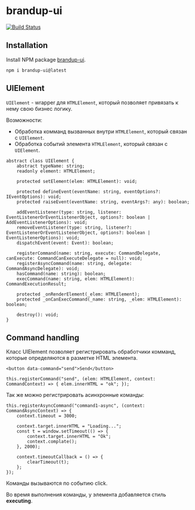 # brandup-ui

[![Build Status](https://dev.azure.com/brandup/BrandUp%20Core/_apis/build/status%2FBrandUp%2Fbrandup-ui?branchName=master)](https://dev.azure.com/brandup/BrandUp%20Core/_build/latest?definitionId=69&branchName=master)

## Installation

Install NPM package [brandup-ui](https://www.npmjs.com/package/brandup-ui).

```
npm i brandup-ui@latest
```

## UIElement

`UIElement` - wrapper для `HTMLElement`, который позволяет привязать к нему свою бизнес логику.

Возможности:
- Обработка комманд вызванных внутри `HTMLElement`, который связан с `UIElement`.
- Обработка событий элемента `HTMLElement`, который связан с `UIElement`.

```
abstract class UIElement {
    abstract typeName: string;
    readonly element: HTMLElement;

    protected setElement(elem: HTMLElement): void;

    protected defineEvent(eventName: string, eventOptions?: IEventOptions): void;
    protected raiseEvent(eventName: string, eventArgs?: any): boolean;

    addEventListener(type: string, listener: EventListenerOrEventListenerObject, options?: boolean | AddEventListenerOptions): void;
    removeEventListener(type: string, listener?: EventListenerOrEventListenerObject, options?: boolean | EventListenerOptions): void;
    dispatchEvent(event: Event): boolean;

    registerCommand(name: string, execute: CommandDelegate, canExecute: CommandCanExecuteDelegate = null): void;
    registerAsyncCommand(name: string, delegate: CommandAsyncDelegate): void;
    hasCommand(name: string): boolean;
    execCommand(name: string, elem: HTMLElement): CommandExecutionResult;
    
    protected _onRenderElement(_elem: HTMLElement);
    protected _onCanExecCommand(_name: string, _elem: HTMLElement): boolean;

    destroy(): void;
}
```

## Command handling

Класс UIElement позволяет регистрировать обработчики комманд, которые определяются в разметке HTML элемента.

```
<button data-command="send">Send</button>

this.registerCommand("send", (elem: HTMLElement, context: CommandContext) => { elem.innerHTML = "ok"; });
```

Так же можно регистрировать асинхронные команды:

```
this.registerAsyncCommand("command1-async", (context: CommandAsyncContext) => {
    context.timeout = 3000;

    context.target.innerHTML = "Loading...";
    const t = window.setTimeout(() => {
        context.target.innerHTML = "Ok";
        context.complate();
    }, 2000);

    context.timeoutCallback = () => {
        clearTimeout(t);
    };
});
```

Команды вызываются по событию click.

Во время выполнения команды, у элемента добавляется стиль **executing**.